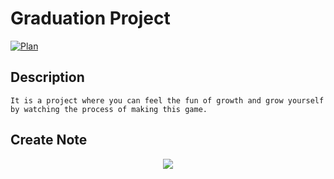 # Graduation Project



[![Plan](https://user-images.githubusercontent.com/74443267/170164180-5813a8bd-98c2-4f1e-8003-66d4c7a3b622.png)](https://jinhyocoding.tistory.com/46)


## Description

 ```
 It is a project where you can feel the fun of growth and grow yourself by watching the process of making this game.
 ```
 
## Create Note

<p align="center">
 <a href ="https://padlet.com/tm2p6z2k2q/xl4090f3e6ndn0aw">
  <img src="https://user-images.githubusercontent.com/74443267/170165598-5c881a9a-2188-4174-969f-fd3d4d46fb98.png">
 <a>
</p>

